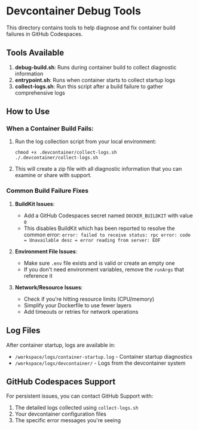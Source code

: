 # Devcontainer Debug Tools

This directory contains tools to help diagnose and fix container build failures in GitHub Codespaces.

## Tools Available

1. **debug-build.sh**: Runs during container build to collect diagnostic information
2. **entrypoint.sh**: Runs when container starts to collect startup logs
3. **collect-logs.sh**: Run this script after a build failure to gather comprehensive logs

## How to Use

### When a Container Build Fails:

1. Run the log collection script from your local environment:
   ```
   chmod +x .devcontainer/collect-logs.sh
   ./.devcontainer/collect-logs.sh
   ```

2. This will create a zip file with all diagnostic information that you can examine or share with support.

### Common Build Failure Fixes

1. **BuildKit Issues**: 
   - Add a GitHub Codespaces secret named `DOCKER_BUILDKIT` with value `0`
   - This disables BuildKit which has been reported to resolve the common error:
     `error: failed to receive status: rpc error: code = Unavailable desc = error reading from server: EOF`

2. **Environment File Issues**:
   - Make sure `.env` file exists and is valid or create an empty one
   - If you don't need environment variables, remove the `runArgs` that reference it

3. **Network/Resource Issues**:
   - Check if you're hitting resource limits (CPU/memory)
   - Simplify your Dockerfile to use fewer layers
   - Add timeouts or retries for network operations

## Log Files

After container startup, logs are available in:
- `/workspace/logs/container-startup.log` - Container startup diagnostics
- `/workspace/logs/devcontainer/` - Logs from the devcontainer system

## GitHub Codespaces Support

For persistent issues, you can contact GitHub Support with:
1. The detailed logs collected using `collect-logs.sh`
2. Your devcontainer configuration files
3. The specific error messages you're seeing 